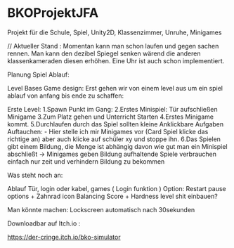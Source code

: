# BKOProjektJFA
Projekt für die Schule, Spiel, Unity2D, Klassenzimmer, Unruhe, Minigames


// Aktueller Stand :
Momentan kann man schon laufen und gegen sachen rennen.
Man kann den dezibel Spiegel senken wärend die anderen klassenkameraden diesen erhöhen.
Eine Uhr ist auch schon implementiert.


Planung Spiel Ablauf:

Level Bases Game design:
Erst gehen wir von einem level aus um ein spiel ablauf von anfang bis ende zu schaffen:

Erste Level:
 1.Spawn Punkt im Gang:
 2.Erstes Minispiel: Tür aufschließen Minigame
 3.Zum Platz gehen und Unterricht Starten
 4.Erstes Minigame kommt.
 5.Durchlaufen durch das Spiel sollten kleine Anklickbare Aufgaben Auftauchen:
     - Hier stelle ich mir Minigames vor (Card Spiel klicke das richtige an)
       aber auch klicke auf schüler xy und stoppe ihn.
 6.Das Spielen gibt einem Bildung, die Menge ist abhängig davon wie gut man ein Minispiel abschließt
   -> Minigames geben Bildung aufhaltende Spiele verbrauchen einfach nur zeit und verhindern Bildung zu bekommen
 


Was steht noch an:


Ablauf Tür, login oder kabel, games  (  Login funktion  )
Option: Restart pause options + Zahnrad icon
Balancing Score + Hardness level shit einbauen?




Man könnte machen:
Lockscreen automatisch nach 30sekunden





Downloadbar auf Itch.io :

https://der-cringe.itch.io/bko-simulator
